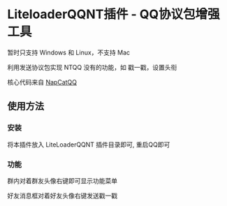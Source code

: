 # LiteloaderQQNT插件 - QQ协议包增强工具

暂时只支持 Windows 和 Linux，不支持 Mac

利用发送协议包实现 NTQQ 没有的功能，如 戳一戳，设置头衔

核心代码来自 [NapCatQQ](https://github.com/NapNeko/NapCatQQ)

## 使用方法

### 安装

将本插件放入 LiteLoaderQQNT 插件目录即可, 重启QQ即可

[//]: # (注意：Mac 用户需下载 napcat.packet.production.py 运行（在QQ启动之前运行）)

### 功能

群内对着群友头像右键即可显示功能菜单

好友消息框对着好友头像右键发送戳一戳
